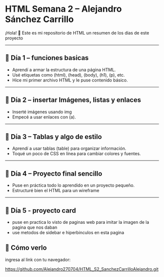 # HTML Semana 2 – Alejandro Sánchez Carrillo

¡Hola! 👋 Este es mi repositorio de HTML un resumen de los dias de este proyecto

---

## 📅 Día 1 – funciones basicas
- Aprendí a armar la estructura de una página HTML.
- Usé etiquetas como (html), (head), (body), (h1), (p), etc.
- Hice mi primer archivo HTML y le puse contenido básico.


---

## 📅 Día 2 – insertar Imágenes, listas y enlaces
- Inserté imágenes usando img
- Empecé a usar enlaces con (a).

---

## 📅 Día 3 – Tablas y algo de estilo
- Aprendí a usar tablas (table) para organizar información.
- Toqué un poco de CSS en línea para cambiar colores y fuentes.


---

## 📅 Día 4 – Proyecto final sencillo
- Puse en práctica todo lo aprendido en un proyecto pequeño.
- Estructuré bien el HTML para un wireframe


---

## 📅 Día 5 - proyecto card 
- puse en practica lo visto de paginas web para imitar la imagen de la pagina que nos daban 
- use metodos de sidebar e hiperbinculos en esta pagina 
## 🚀 Cómo verlo
ingresa al link con tu navegador:

https://github.com/Alejandro270704/HTML_S2_SanchezCarrilloAlejandro.git
